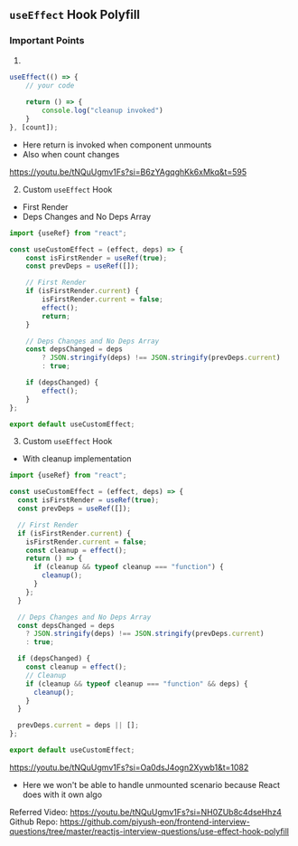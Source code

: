 ## `useEffect` Hook Polyfill

### Important Points

1. 
```jsx
useEffect(() => {
    // your code
    
    return () => {
        console.log("cleanup invoked")
    }
}, [count]);
```
- Here return is invoked when component unmounts
- Also when count changes

https://youtu.be/tNQuUgmv1Fs?si=B6zYAgqghKk6xMkq&t=595

2. Custom `useEffect` Hook
- First Render
- Deps Changes and No Deps Array
```jsx
import {useRef} from "react";

const useCustomEffect = (effect, deps) => {
    const isFirstRender = useRef(true);
    const prevDeps = useRef([]);

    // First Render
    if (isFirstRender.current) {
        isFirstRender.current = false;
        effect();
        return;
    }

    // Deps Changes and No Deps Array
    const depsChanged = deps
        ? JSON.stringify(deps) !== JSON.stringify(prevDeps.current)
        : true;

    if (depsChanged) {
        effect();
    }
};

export default useCustomEffect;
```


3. Custom `useEffect` Hook
- With cleanup implementation

```jsx
import {useRef} from "react";

const useCustomEffect = (effect, deps) => {
  const isFirstRender = useRef(true);
  const prevDeps = useRef([]);

  // First Render
  if (isFirstRender.current) {
    isFirstRender.current = false;
    const cleanup = effect();
    return () => {
      if (cleanup && typeof cleanup === "function") {
        cleanup();
      }
    };
  }

  // Deps Changes and No Deps Array
  const depsChanged = deps
    ? JSON.stringify(deps) !== JSON.stringify(prevDeps.current)
    : true;

  if (depsChanged) {
    const cleanup = effect();
    // Cleanup
    if (cleanup && typeof cleanup === "function" && deps) {
      cleanup();
    }
  }

  prevDeps.current = deps || [];
};

export default useCustomEffect;
```
https://youtu.be/tNQuUgmv1Fs?si=Oa0dsJ4ogn2Xywb1&t=1082

- Here we won't be able to handle unmounted scenario because
React does with it own algo 

Referred Video: https://youtu.be/tNQuUgmv1Fs?si=NH0ZUb8c4dseHhz4
Github Repo: https://github.com/piyush-eon/frontend-interview-questions/tree/master/reactjs-interview-questions/use-effect-hook-polyfill

